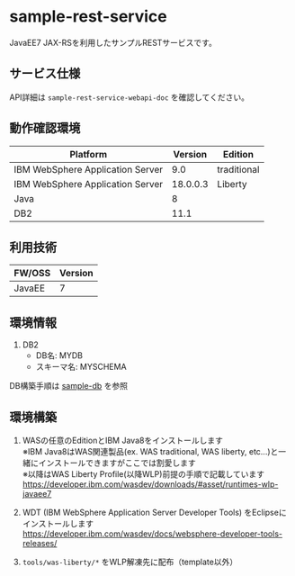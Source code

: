 # sample-rest-service
JavaEE7 JAX-RSを利用したサンプルRESTサービスです。

## サービス仕様
API詳細は `sample-rest-service-webapi-doc` を確認してください。

## 動作確認環境
| Platform | Version | Edition |
| -------- | ------- | ------- |
| IBM WebSphere Application Server | 9.0 | traditional |
| IBM WebSphere Application Server | 18.0.0.3 | Liberty |
| Java | 8 | |
| DB2 | 11.1 | |

## 利用技術
| FW/OSS | Version |
| ------ | ------- |
| JavaEE | 7 |

## 環境情報
1. DB2
    - DB名: MYDB
    - スキーマ名: MYSCHEMA

DB構築手順は [sample-db](https://github.com/akihisa-matsubara/sample-db) を参照

## 環境構築
1. WASの任意のEditionとIBM Java8をインストールします  
   ※IBM Java8はWAS関連製品(ex. WAS traditional, WAS liberty, etc...)と一緒にインストールできますがここでは割愛します  
   ※以降はWAS Liberty Profile(以降WLP)前提の手順で記載しています  
   https://developer.ibm.com/wasdev/downloads/#asset/runtimes-wlp-javaee7
   
1. WDT (IBM WebSphere Application Server Developer Tools) をEclipseにインストールします  
   https://developer.ibm.com/wasdev/docs/websphere-developer-tools-releases/
   
1. `tools/was-liberty/*` をWLP解凍先に配布（template以外）
